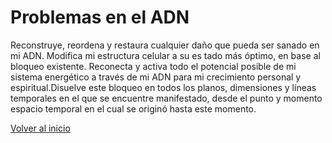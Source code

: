 # Problemas en el ADN

Reconstruye, reordena y restaura cualquier daño que pueda ser sanado en mi ADN. Modifica mi estructura celular a su es tado más óptimo, en base al bloqueo existente. Reconecta y activa todo el potencial posible de mi sistema energético a través de mi ADN para mi crecimiento personal y espiritual.Disuelve este bloqueo en todos los planos, dimensiones y líneas temporales en el que se encuentre manifestado, desde el punto y momento espacio temporal en el cual se originó hasta este momento.

[Volver al inicio](../index.md)
